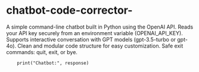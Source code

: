 # chatbot-code-corrector-
A simple command-line chatbot built in Python using the OpenAI API. 
Reads your API key securely from an environment variable (OPENAI_API_KEY).  
Supports interactive conversation with GPT models (gpt-3.5-turbo or gpt-4o).
Clean and modular code structure for easy customization.
Safe exit commands: quit, exit, or bye.



        print("Chatbot:", response)
